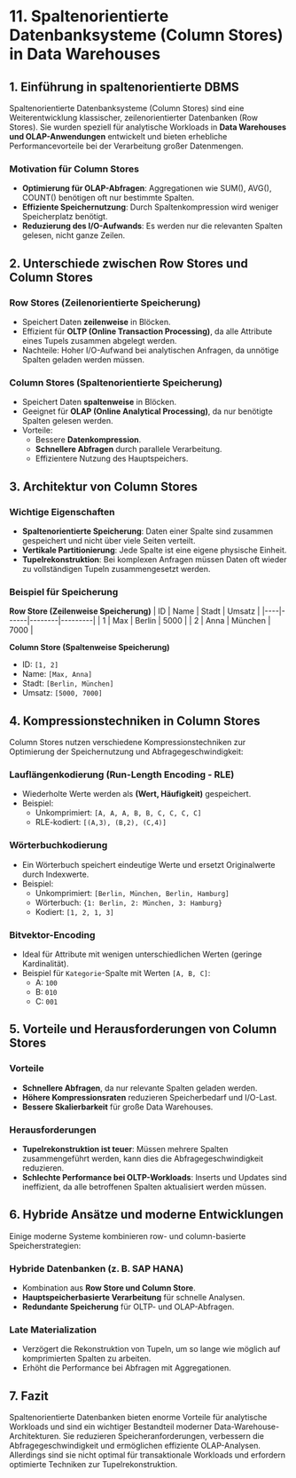 # **11. Spaltenorientierte Datenbanksysteme (Column Stores) in Data Warehouses**

## **1. Einführung in spaltenorientierte DBMS**
Spaltenorientierte Datenbanksysteme (Column Stores) sind eine Weiterentwicklung klassischer, zeilenorientierter Datenbanken (Row Stores). Sie wurden speziell für analytische Workloads in **Data Warehouses und OLAP-Anwendungen** entwickelt und bieten erhebliche Performancevorteile bei der Verarbeitung großer Datenmengen.

### **Motivation für Column Stores**
- **Optimierung für OLAP-Abfragen**: Aggregationen wie SUM(), AVG(), COUNT() benötigen oft nur bestimmte Spalten.
- **Effiziente Speichernutzung**: Durch Spaltenkompression wird weniger Speicherplatz benötigt.
- **Reduzierung des I/O-Aufwands**: Es werden nur die relevanten Spalten gelesen, nicht ganze Zeilen.

## **2. Unterschiede zwischen Row Stores und Column Stores**
### **Row Stores (Zeilenorientierte Speicherung)**
- Speichert Daten **zeilenweise** in Blöcken.
- Effizient für **OLTP (Online Transaction Processing)**, da alle Attribute eines Tupels zusammen abgelegt werden.
- Nachteile: Hoher I/O-Aufwand bei analytischen Anfragen, da unnötige Spalten geladen werden müssen.

### **Column Stores (Spaltenorientierte Speicherung)**
- Speichert Daten **spaltenweise** in Blöcken.
- Geeignet für **OLAP (Online Analytical Processing)**, da nur benötigte Spalten gelesen werden.
- Vorteile:
  - Bessere **Datenkompression**.
  - **Schnellere Abfragen** durch parallele Verarbeitung.
  - Effizientere Nutzung des Hauptspeichers.

## **3. Architektur von Column Stores**
### **Wichtige Eigenschaften**
- **Spaltenorientierte Speicherung**: Daten einer Spalte sind zusammen gespeichert und nicht über viele Seiten verteilt.
- **Vertikale Partitionierung**: Jede Spalte ist eine eigene physische Einheit.
- **Tupelrekonstruktion**: Bei komplexen Anfragen müssen Daten oft wieder zu vollständigen Tupeln zusammengesetzt werden.

### **Beispiel für Speicherung**
**Row Store (Zeilenweise Speicherung)**
| ID | Name | Stadt  | Umsatz  |
|----|------|--------|---------|
| 1  | Max  | Berlin | 5000    |
| 2  | Anna | München | 7000   |

**Column Store (Spaltenweise Speicherung)**
- ID: `[1, 2]`
- Name: `[Max, Anna]`
- Stadt: `[Berlin, München]`
- Umsatz: `[5000, 7000]`

## **4. Kompressionstechniken in Column Stores**
Column Stores nutzen verschiedene Kompressionstechniken zur Optimierung der Speichernutzung und Abfragegeschwindigkeit:

### **Lauflängenkodierung (Run-Length Encoding - RLE)**
- Wiederholte Werte werden als **(Wert, Häufigkeit)** gespeichert.
- Beispiel:
  - Unkomprimiert: `[A, A, A, B, B, C, C, C, C]`
  - RLE-kodiert: `[(A,3), (B,2), (C,4)]`

### **Wörterbuchkodierung**
- Ein Wörterbuch speichert eindeutige Werte und ersetzt Originalwerte durch Indexwerte.
- Beispiel:
  - Unkomprimiert: `[Berlin, München, Berlin, Hamburg]`
  - Wörterbuch: `{1: Berlin, 2: München, 3: Hamburg}`
  - Kodiert: `[1, 2, 1, 3]`

### **Bitvektor-Encoding**
- Ideal für Attribute mit wenigen unterschiedlichen Werten (geringe Kardinalität).
- Beispiel für `Kategorie`-Spalte mit Werten `[A, B, C]`:
  - A: `100`
  - B: `010`
  - C: `001`

## **5. Vorteile und Herausforderungen von Column Stores**
### **Vorteile**
- **Schnellere Abfragen**, da nur relevante Spalten geladen werden.
- **Höhere Kompressionsraten** reduzieren Speicherbedarf und I/O-Last.
- **Bessere Skalierbarkeit** für große Data Warehouses.

### **Herausforderungen**
- **Tupelrekonstruktion ist teuer**: Müssen mehrere Spalten zusammengeführt werden, kann dies die Abfragegeschwindigkeit reduzieren.
- **Schlechte Performance bei OLTP-Workloads**: Inserts und Updates sind ineffizient, da alle betroffenen Spalten aktualisiert werden müssen.

## **6. Hybride Ansätze und moderne Entwicklungen**
Einige moderne Systeme kombinieren row- und column-basierte Speicherstrategien:

### **Hybride Datenbanken (z. B. SAP HANA)**
- Kombination aus **Row Store und Column Store**.
- **Hauptspeicherbasierte Verarbeitung** für schnelle Analysen.
- **Redundante Speicherung** für OLTP- und OLAP-Abfragen.

### **Late Materialization**
- Verzögert die Rekonstruktion von Tupeln, um so lange wie möglich auf komprimierten Spalten zu arbeiten.
- Erhöht die Performance bei Abfragen mit Aggregationen.

## **7. Fazit**
Spaltenorientierte Datenbanken bieten enorme Vorteile für analytische Workloads und sind ein wichtiger Bestandteil moderner Data-Warehouse-Architekturen. Sie reduzieren Speicheranforderungen, verbessern die Abfragegeschwindigkeit und ermöglichen effiziente OLAP-Analysen. Allerdings sind sie nicht optimal für transaktionale Workloads und erfordern optimierte Techniken zur Tupelrekonstruktion.

